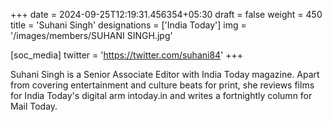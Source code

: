 +++
date = 2024-09-25T12:19:31.456354+05:30
draft = false
weight = 450
title = 'Suhani Singh'
designations = ['India Today']
img = '/images/members/SUHANI SINGH.jpg'

[soc_media]
twitter = 'https://twitter.com/suhani84'
+++

Suhani Singh is a Senior Associate Editor with India Today magazine. Apart from covering entertainment and culture beats for print, she reviews films for India Today's digital arm intoday.in and writes a fortnightly column for Mail Today.
